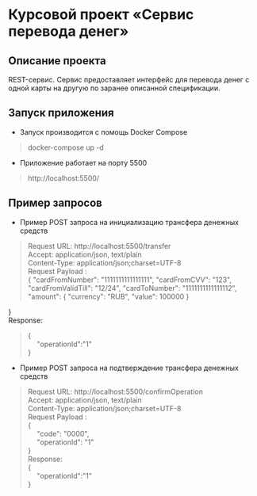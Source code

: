 # Курсовой проект «Сервис перевода денег»
## Описание проекта
REST-сервис. Сервис предоставляет интерфейс для перевода денег с одной карты на другую по заранее описанной спецификации.
## Запуск приложения
* Запуск производится с помощь Docker Compose
> docker-compose up -d

* Приложение работает на порту 5500  
> http://localhost:5500/

 ## Пример запросов

* Пример POST запроса на инициализацию трансфера денежных средств
> Request URL: http://localhost:5500/transfer  
  Accept: application/json, text/plain  
  Content-Type: application/json;charset=UTF-8  
  Request Payload :  
{
> "cardFromNumber": "1111111111111111",
> "cardFromCVV": "123",
> "cardFromValidTill": "12/24",
> "cardToNumber": "1111111111111112",
> "amount": {
>     "currency": "RUB",
>     "value": 100000
> }

}  
Response:  
> {  
> &emsp; "operationId":"1"  
> }

* Пример POST запроса на подтверждение трансфера денежных средств
> Request URL: http://localhost:5500/confirmOperation  
Accept: application/json, text/plain  
Content-Type: application/json;charset=UTF-8  
Request Payload :  
{  
&emsp; "code": "0000",  
&emsp; "operationId": "1"  
}  
Response:  
> {  
> &emsp; "operationId":"1"  
> }
